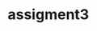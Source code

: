 # assigment3
<input type="hidden" id="remoteJSON" name="remoteJSON" value='{"allowExternalMembers": "false", "whoCanJoin": "CAN_REQUEST_TO_JOIN"}' /><br />
<input type="hidden" id="localJSON" name="localJSON" value='{"whoCanJoin": "CAN_REQUEST_TO_JOIN", "allowExternalMembers": "false"}' /><br />
